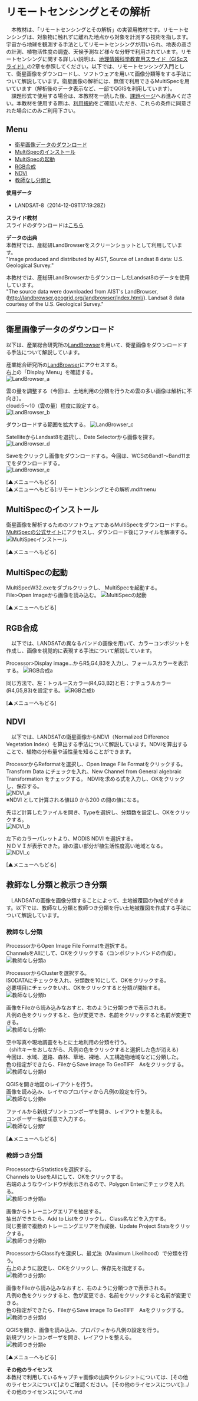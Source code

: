 # リモートセンシングとその解析
　本教材は、「リモートセンシングとその解析」の実習用教材です。リモートセンシングは、対象物に触れずに離れた地点から対象を計測する技術を指します。宇宙から地球を観測する手法としてリモートセンシングが用いられ、地表の高さの計測、植物活性度の調査、天候予測など様々な分野で利用されています。リモートセンシングに関する詳しい説明は、[地理情報科学教育用スライド（GIScスライド）]の2章を参照してください。以下では、リモートセンシング入門として、衛星画像をダウンロードし、ソフトウェアを用いて画像分類等をする手法について解説しています。衛星画像の解析には、無償で利用できるMultiSpecを用いています（解析後のデータ表示など、一部でQGISを利用しています）。  
　課題形式で使用する場合は、本教材を一読した後、[課題ページ](../課題/課題ページ/リモートセンシングとその解析.md)へお進みください。本教材を使用する際は、[利用規約]をご確認いただき、これらの条件に同意された場合にのみご利用下さい。


[地理情報科学教育用スライド（GIScスライド）]:http://curricula.csis.u-tokyo.ac.jp/slide/2.html
[利用規約]:../../../master/利用規約.md

**Menu**
------
- [衛星画像データのダウンロード](#衛星画像データのダウンロード)
- [MultiSpecのインストール](#MultiSpecのインストール)
- [MultiSpecの起動](#MultiSpecの起動)
- [RGB合成](#RGB合成)
- [NDVI](#NDVI)
- [教師なし分類と](#教師なし分類と教師つき分類)


**使用データ**

- LANDSAT-8（2014-12-09T17:19:28Z）  

**スライド教材**  
スライドのダウンロードは[こちら](../../../../raw/master/GISオープン教材/06_リモートセンシングとその解析/リモートセンシングとその解析.pptx)

**データの出典**  
本教材では、産総研LandBrowserをスクリーンショットとして利用しています。  
"Image produced and distributed by AIST,  Source of Landsat 8 data: U.S. Geological Survey."  

本教材では、産総研LandBrowserからダウンローしたLandsat8のデータを使用しています。  
"The source data were downloaded from AIST's LandBrowser,
 (http://landbrowser.geogrid.org/landbrowser/index.html/). Landsat 8 data courtesy of the U.S. Geological Survey."

----------

## <a name="衛星画像データのダウンロード"></a>衛星画像データのダウンロード
以下は、産業総合研究所の[LandBrowser]を用いて、衛星画像をダウンロードする手法について解説しています。  

産業総合研究所の[LandBrowser]にアクセスする。  
右上の「Display Menu」を確認する。  
![LandBrowser_a](pic/6pic_1.png)  

雲の量を調整する（今回は、土地利用の分類を行うため雲の多い画像は解析に不向き）。  
cloud:5～10（雲の量）程度に設定する。  
![LandBrowser_b](pic/6pic_2.png)  

ダウンロードする範囲を拡大する。
![LandBrowser_c](pic/6pic_3.png)  

SatelliteからLandsat8を選択し、Date Selectorから画像を探す。
![LandBrowser_d](pic/6pic_4.png)  

Saveをクリックし画像をダウンロードする。今回は、WCSのBand1～Band11までをダウンロードする。  
![LandBrowser_e](pic/6pic_5.png)  

[▲メニューへもどる]  
[▲メニューへもどる]:リモートセンシングとその解析.md#menu

## <a name = MultiSpecのインストール> MultiSpecのインストール
衛星画像を解析するためのソフトウェアであるMultiSpecをダウンロードする。  
[MultiSpecの公式サイト]にアクセスし、ダウンロード後にファイルを解凍する。  
![MultiSpecインストール](pic/6pic_6.png)  

[▲メニューへもどる]  

## <a name = MultiSpecの起動>MultiSpecの起動
MultiSpecW32.exeをダブルクリックし、 MultiSpecを起動する。  
File>Open Imageから画像を読み込む。
![MultiSpecの起動](pic/6pic_7.png)  


[▲メニューへもどる]  

## <a name = RGB合成> RGB合成
　以下では、LANDSATの異なるバンドの画像を用いて、カラーコンポジットを作成し、画像を視覚的に表現する手法について解説しています。

Processor>Display image…からR5,G4,B3を入力し、フォールスカラーを表示する。
![RGB合成a](pic/6pic_8.png)  

同じ方法で、左：トゥルースカラー(R4,G3,B2)と右：ナチュラルカラー(R4,G5,B3)を設定する。
![RGB合成b](pic/6pic_9.png)  


[▲メニューへもどる]  

## <a name = NDVI>NDVI
　以下では、LANDSATの衛星画像からNDVI（Normalized Difference Vegetation Index）を算出する手法について解説しています。NDVIを算出することで、植物の分布量や活性量を知ることができます。  


ProcesorからReformatを選択し、Open Image File Formatをクリックする。  
Transform Data にチェックを入れ、New Channel from General algebraic Transformation をチェックする。
NDVIを求める式を入力し、OKをクリックし、保存する。  
![NDVI_a](pic/6pic_10.png)  
※NDVI として計算される値は0 から200 の間の値になる。  

先ほど計算したファイルを開き、Typeを選択し、分類数を設定し、OKをクリックする。  
![NDVI_b](pic/6pic_11.png)  

左下のカラーパレットより、MODIS NDVI を選択する。  
ＮＤＶＩが表示できた。緑の濃い部分が植生活性度高い地域となる。  
![NDVI_c](pic/6pic_12.png)  


[▲メニューへもどる]  

## <a name="教師なし分類と教示つき分類">教師なし分類と教示つき分類
　LANDSATの画像を画像分類することによって、土地被覆図の作成ができます。以下では、教師なし分類と教師つき分類を行い土地被覆図を作成する手法について解説しています。

### 教師なし分類
ProcessorからOpen Image File Formatを選択する。  
ChannelsをAllにして、OKをクリックする（コンポジットバンドの作成）。  
![教師なし分類a](pic/6pic_13.png)  

ProcessorからClusterを選択する。  
ISODATAにチェックを入れ、分類数を10にして、OKをクリックする。  
必要項目にチェックをいれ、OKをクリックすると分類が開始する。  
![教師なし分類b](pic/6pic_14.png)

画像をFileから読み込みなおすと、右のように分類つきで表示される。  
凡例の色をクリックすると、色が変更でき、名前をクリックすると名前が変更できる。  
![教師なし分類c](pic/6pic_15.png)

空中写真や現地調査をもとに土地利用の分類を行う。  
（shiftキーをおしながら、凡例の色をクリックすると選択した色が消える）  
今回は、水域、道路、森林、草地、裸地、人工構造物地域などに分類した。  
色の指定ができたら、FileからSave image To GeoTIFF　Asをクリックする。  
![教師なし分類d](pic/6pic_16.png)  

QGISを開き地図のレイアウトを行う。  
画像を読み込み、レイヤのプロパティから凡例の設定を行う。  
![教師なし分類e](pic/6pic_17.png)

ファイルから新規プリントコンポーザを開き、レイアウトを整える。  
コンポーザー名は任意で入力する。  
![教師なし分類f](pic/6pic_18.png)  

[▲メニューへもどる]  

### 教師つき分類
ProcessorからStatisticsを選択する。  
Channels to UseをAllにして、OKをクリックする。  
右端のようなウインドウが表示されるので、Polygon Enterにチェックを入れる。  
![教師つき分類a](pic/6pic_19.png)

画像からトレーニングエリアを抽出する。  
抽出ができたら、Add to Listをクリックし、Class名などを入力する。  
同じ要領で複数のトレーニングエリアを作成後、Update Project Statsをクリックする。  
![教師つき分類b](pic/6pic_20.png)

ProcessorからClassifyを選択し、最尤法（Maximum Likelihood）で分類を行う。  
右上のように設定し、OKをクリックし、保存先を指定する。  
![教師つき分類c](pic/6pic_21.png)

画像をFileから読み込みなおすと、右のように分類つきで表示される。  
凡例の色をクリックすると、色が変更でき、名前をクリックすると名前が変更できる。  
色の指定ができたら、FileからSave image To GeoTIFF　Asをクリックする。  
![教師つき分類d](pic/6pic_22.png)

QGISを開き、画像を読み込み、プロパティから凡例の設定を行う。  
新規プリントコンポーザを開き、レイアウトを整える。  
![教師つき分類e](pic/6pic_23.png)  


[▲メニューへもどる]  

**その他のライセンス**  
本教材で利用しているキャプチャ画像の出典やクレジットについては、[その他のライセンスについて]よりご確認ください。
[その他のライセンスについて]:../その他のライセンスについて.md

[MultiSpecの公式サイト]:<https://engineering.purdue.edu/~biehl/MultiSpec/>
[LandBrowser]:<http://landbrowser.geogrid.org/landbrowser/>
